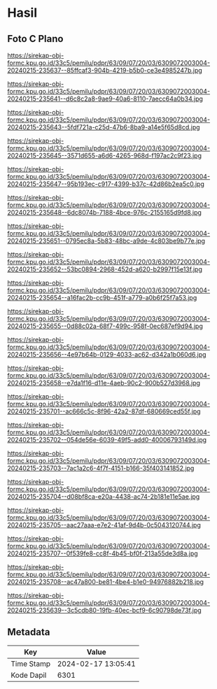 # Hasil

## Foto C Plano

https://sirekap-obj-formc.kpu.go.id/33c5/pemilu/pdpr/63/09/07/20/03/6309072003004-20240215-235637--85ffcaf3-904b-4219-b5b0-ce3e4985247b.jpg

https://sirekap-obj-formc.kpu.go.id/33c5/pemilu/pdpr/63/09/07/20/03/6309072003004-20240215-235641--d6c8c2a8-9ae9-40a6-8110-7aecc64a0b34.jpg

https://sirekap-obj-formc.kpu.go.id/33c5/pemilu/pdpr/63/09/07/20/03/6309072003004-20240215-235643--5fdf721a-c25d-47b6-8ba9-a14e5f65d8cd.jpg

https://sirekap-obj-formc.kpu.go.id/33c5/pemilu/pdpr/63/09/07/20/03/6309072003004-20240215-235645--3571d655-a6d6-4265-968d-f197ac2c9f23.jpg

https://sirekap-obj-formc.kpu.go.id/33c5/pemilu/pdpr/63/09/07/20/03/6309072003004-20240215-235647--95b193ec-c917-4399-b37c-42d86b2ea5c0.jpg

https://sirekap-obj-formc.kpu.go.id/33c5/pemilu/pdpr/63/09/07/20/03/6309072003004-20240215-235648--6dc8074b-7188-4bce-976c-2155165d9fd8.jpg

https://sirekap-obj-formc.kpu.go.id/33c5/pemilu/pdpr/63/09/07/20/03/6309072003004-20240215-235651--0795ec8a-5b83-48bc-a9de-4c803be9b77e.jpg

https://sirekap-obj-formc.kpu.go.id/33c5/pemilu/pdpr/63/09/07/20/03/6309072003004-20240215-235652--53bc0894-2968-452d-a620-b2997f15e13f.jpg

https://sirekap-obj-formc.kpu.go.id/33c5/pemilu/pdpr/63/09/07/20/03/6309072003004-20240215-235654--a16fac2b-cc9b-451f-a779-a0b6f25f7a53.jpg

https://sirekap-obj-formc.kpu.go.id/33c5/pemilu/pdpr/63/09/07/20/03/6309072003004-20240215-235655--0d88c02a-68f7-499c-958f-0ec687ef9d94.jpg

https://sirekap-obj-formc.kpu.go.id/33c5/pemilu/pdpr/63/09/07/20/03/6309072003004-20240215-235656--4e97b64b-0129-4033-ac62-d342a1b060d6.jpg

https://sirekap-obj-formc.kpu.go.id/33c5/pemilu/pdpr/63/09/07/20/03/6309072003004-20240215-235658--e7da1f16-d11e-4aeb-90c2-900b527d3968.jpg

https://sirekap-obj-formc.kpu.go.id/33c5/pemilu/pdpr/63/09/07/20/03/6309072003004-20240215-235701--ac666c5c-8f96-42a2-87df-680669ced55f.jpg

https://sirekap-obj-formc.kpu.go.id/33c5/pemilu/pdpr/63/09/07/20/03/6309072003004-20240215-235702--054de56e-6039-49f5-add0-40006793149d.jpg

https://sirekap-obj-formc.kpu.go.id/33c5/pemilu/pdpr/63/09/07/20/03/6309072003004-20240215-235703--7ac1a2c6-4f7f-4151-b166-35f403141852.jpg

https://sirekap-obj-formc.kpu.go.id/33c5/pemilu/pdpr/63/09/07/20/03/6309072003004-20240215-235704--d08bf8ca-e20a-4438-ac74-2b181e11e5ae.jpg

https://sirekap-obj-formc.kpu.go.id/33c5/pemilu/pdpr/63/09/07/20/03/6309072003004-20240215-235705--aac27aaa-e7e2-41af-9d4b-0c5043120744.jpg

https://sirekap-obj-formc.kpu.go.id/33c5/pemilu/pdpr/63/09/07/20/03/6309072003004-20240215-235707--0f539fe8-cc8f-4b45-bf0f-213a55de3d8a.jpg

https://sirekap-obj-formc.kpu.go.id/33c5/pemilu/pdpr/63/09/07/20/03/6309072003004-20240215-235708--ac47a800-be81-4be4-b1e0-94976882b218.jpg

https://sirekap-obj-formc.kpu.go.id/33c5/pemilu/pdpr/63/09/07/20/03/6309072003004-20240215-235639--3c5cdb80-19fb-40ec-bcf9-6c90798de73f.jpg


## Metadata

| Key        | Value               |
| ---------- | ------------------- |
| Time Stamp | 2024-02-17 13:05:41 |
| Kode Dapil | 6301                |



